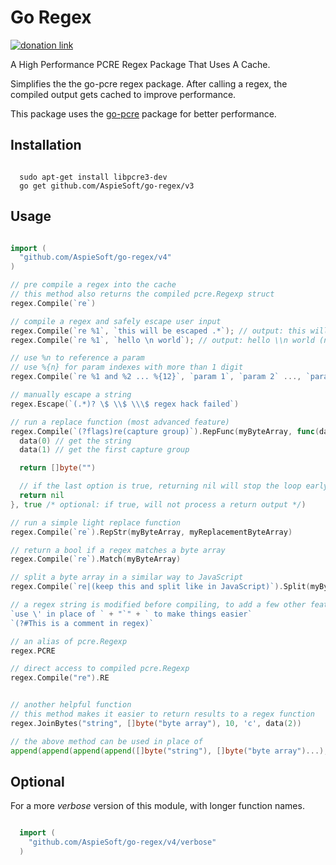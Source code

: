 # Go Regex

[![donation link](https://img.shields.io/badge/buy%20me%20a%20coffee-paypal-blue)](https://paypal.me/shaynejrtaylor?country.x=US&locale.x=en_US)

A High Performance PCRE Regex Package That Uses A Cache.

Simplifies the the go-pcre regex package.
After calling a regex, the compiled output gets cached to improve performance.

This package uses the [go-pcre](https://github.com/GRbit/go-pcre) package for better performance.

## Installation

```shell script

  sudo apt-get install libpcre3-dev
  go get github.com/AspieSoft/go-regex/v3

```

## Usage

```go

import (
  "github.com/AspieSoft/go-regex/v4"
)

// pre compile a regex into the cache
// this method also returns the compiled pcre.Regexp struct
regex.Compile(`re`)

// compile a regex and safely escape user input
regex.Compile(`re %1`, `this will be escaped .*`); // output: this will be escaped \.\*
regex.Compile(`re %1`, `hello \n world`); // output: hello \\n world (note: the \ was escaped, and the n is literal)

// use %n to reference a param
// use %{n} for param indexes with more than 1 digit
regex.Compile(`re %1 and %2 ... %{12}`, `param 1`, `param 2` ..., `param 12`);

// manually escape a string
regex.Escape(`(.*)? \$ \\$ \\\$ regex hack failed`)

// run a replace function (most advanced feature)
regex.Compile(`(?flags)re(capture group)`).RepFunc(myByteArray, func(data func(int) []byte) []byte {
  data(0) // get the string
  data(1) // get the first capture group

  return []byte("")

  // if the last option is true, returning nil will stop the loop early
  return nil
}, true /* optional: if true, will not process a return output */)

// run a simple light replace function
regex.Compile(`re`).RepStr(myByteArray, myReplacementByteArray)

// return a bool if a regex matches a byte array
regex.Compile(`re`).Match(myByteArray)

// split a byte array in a similar way to JavaScript
regex.Compile(`re|(keep this and split like in JavaScript)`).Split(myByteArray)

// a regex string is modified before compiling, to add a few other features
`use \' in place of ` + "`" + ` to make things easier`
`(?#This is a comment in regex)`

// an alias of pcre.Regexp
regex.PCRE

// direct access to compiled pcre.Regexp
regex.Compile("re").RE


// another helpful function
// this method makes it easier to return results to a regex function
regex.JoinBytes("string", []byte("byte array"), 10, 'c', data(2))

// the above method can be used in place of
append(append(append(append([]byte("string"), []byte("byte array")...), []byte(strconv.Itoa(10))...), 'c'), data(2)...)

```

## Optional

For a more *verbose* version of this module, with longer function names.

```go

  import (
    "github.com/AspieSoft/go-regex/v4/verbose"
  )

```
